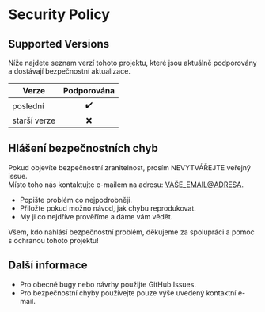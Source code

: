 # Security Policy

## Supported Versions

Níže najdete seznam verzí tohoto projektu, které jsou aktuálně podporovány a dostávají bezpečnostní aktualizace.

| Verze         | Podporována           |
| ------------- |:--------------------:|
| poslední      | ✔️                   |
| starší verze  | ❌                   |

## Hlášení bezpečnostních chyb

Pokud objevíte bezpečnostní zranitelnost, prosím NEVYTVÁŘEJTE veřejný issue.  
Místo toho nás kontaktujte e-mailem na adresu: [VAŠE_EMAIL@ADRESA](mailto:VAŠE_EMAIL@ADRESA).

- Popište problém co nejpodrobněji.
- Přiložte pokud možno návod, jak chybu reprodukovat.
- My ji co nejdříve prověříme a dáme vám vědět.

Všem, kdo nahlásí bezpečnostní problém, děkujeme za spolupráci a pomoc s ochranou tohoto projektu!

## Další informace

- Pro obecné bugy nebo návrhy použijte GitHub Issues.
- Pro bezpečnostní chyby používejte pouze výše uvedený kontaktní e-mail.
